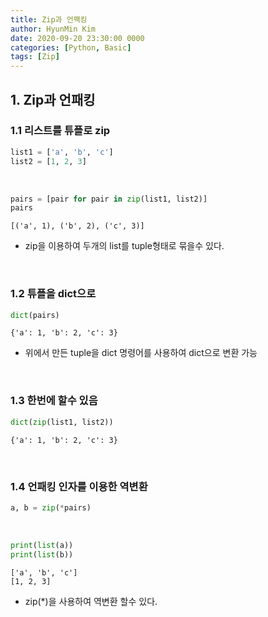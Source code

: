 ```yaml
---
title: Zip과 언팩킹
author: HyunMin Kim
date: 2020-09-20 23:30:00 0000
categories: [Python, Basic]
tags: [Zip]
---
```


## 1. Zip과 언패킹
### 1.1 리스트를 튜플로 zip

```python
list1 = ['a', 'b', 'c']
list2 = [1, 2, 3]
```

<br>

```python
pairs = [pair for pair in zip(list1, list2)]
pairs
```
    [('a', 1), ('b', 2), ('c', 3)]

- zip을 이용하여 두개의 list를 tuple형태로 묶을수 있다.
<br>

### 1.2 튜플을 dict으로

```python
dict(pairs)
```
    {'a': 1, 'b': 2, 'c': 3}

- 위에서 만든 tuple을 dict 명령어를 사용하여 dict으로 변환 가능
<br>



### 1.3 한번에 할수 있음

```python
dict(zip(list1, list2))
```
    {'a': 1, 'b': 2, 'c': 3}

<br>

### 1.4 언패킹 인자를 이용한 역변환

```python
a, b = zip(*pairs)
```

<br>

```python
print(list(a))
print(list(b))
```
    ['a', 'b', 'c']
    [1, 2, 3]

- zip(*)을 사용하여 역변환 할수 있다.